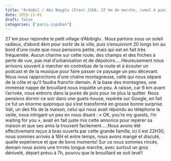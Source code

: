 ```yaml
---
title: "Ardabil / Abi Beyglu (Iran) J166, 27 km de marche, cumul à pied 2640 km, cumul total 5651 km. En Iran : cumul à pied 185 km, cumul total 604 km."
date: 2019-11-01
draft: false
categories: ["paris-ispahan"]
---
```


27 km pour rejoindre le petit village d’Abibiglu . Nous partons sous un soleil radieux, d’abord 4km pour sortir de la ville, puis s’ensuivront 20 longs km au bord d’une route que nous pensions petite, mais qui est en fait très fréquentée. Aucun charme sur cette route, des champs et des friches à perte de vue, pas mal d’urbanisation et de dépotoirs…..Heureusement nous arrivons souvent à marcher en contrebas de la route et à écouter un podcast et de la musique pour faire passer ce paysage un peu décevant.
Nous nous rapprochons d’une chaîne montagneuse, celle qui nous sépare de la côte et qu’il faudra franchir demain. A la base des montagnes, une immense nappe de brouillard nous inquiète un peu. A raison, car 6 km avant l’arrivée, nous entrons dans la purée de pois pour ne plus la quitter.
Nous pensions dormir ce soir dans une guets-house, repérée sur Google, en fait ce fut un énorme quiproquo qui s’est transformé en grosse bonne surprise. Vali, un des fils de la maison, celui qui nous avait répondu au téléphone la veille, nous intrigant un peu en nous disant : « OK, you’re my guests, I’m waiting for you », avait en fait juste mis cette annonce pour repérer sa maison et que ses amis la trouvent facilement…..Nous avons été effectivement reçus à bras ouverts par cette grande famille, ici il est 22H30, nous sommes arrivés à 16H et entre temps, nous avons mangé et discuté, quelle expérience et que de bons moments!
Sur ce nous sommes rincés, demain nous avons une trrrrès longue marche, avec surtout un gros dénivelé, départ prévu à 7h, pourvu que le brouillard se soit levé!!
